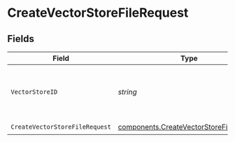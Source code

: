 # CreateVectorStoreFileRequest


## Fields

| Field                                                                                              | Type                                                                                               | Required                                                                                           | Description                                                                                        | Example                                                                                            |
| -------------------------------------------------------------------------------------------------- | -------------------------------------------------------------------------------------------------- | -------------------------------------------------------------------------------------------------- | -------------------------------------------------------------------------------------------------- | -------------------------------------------------------------------------------------------------- |
| `VectorStoreID`                                                                                    | *string*                                                                                           | :heavy_check_mark:                                                                                 | The ID of the vector store for which to create a File.<br/>                                        | vs_abc123                                                                                          |
| `CreateVectorStoreFileRequest`                                                                     | [components.CreateVectorStoreFileRequest](../../models/components/createvectorstorefilerequest.md) | :heavy_check_mark:                                                                                 | N/A                                                                                                |                                                                                                    |